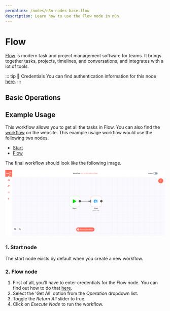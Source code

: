 ```yaml
---
permalink: /nodes/n8n-nodes-base.flow
description: Learn how to use the Flow node in n8n
---
```


# Flow

[Flow](https://www.getflow.com/) is modern task and project management software for teams. It brings together tasks, projects, timelines, and conversations, and integrates with a lot of tools.

::: tip 🔑 Credentials
You can find authentication information for this node [here](../../../credentials/Flow/README.md).
:::

## Basic Operations

<Resource node="Flow" />

## Example Usage

This workflow allows you to get all the tasks in Flow. You can also find the [workflow](https://n8n.io/workflows/506) on the website. This example usage workflow would use the following two nodes.
- [Start](../../core-nodes/Start/README.md)
- [Flow]()

The final workflow should look like the following image.

![A workflow with the Flow node](./workflow.png)

### 1. Start node

The start node exists by default when you create a new workflow.

### 2. Flow node

1. First of all, you'll have to enter credentials for the Flow node. You can find out how to do that [here](../../../credentials/Flow/README.md).
2. Select the 'Get All' option from the *Operation* dropdown list.
3. Toggle the *Return All* slider to true.
4. Click on *Execute Node* to run the workflow.
